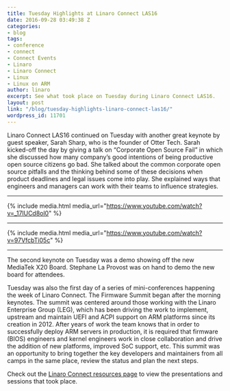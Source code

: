 ```yaml
---
title: Tuesday Highlights at Linaro Connect LAS16
date: 2016-09-28 03:49:38 Z
categories:
- blog
tags:
- conference
- connect
- Connect Events
- Linaro
- Linaro Connect
- Linux
- Linux on ARM
author: linaro
excerpt: See what took place on Tuesday during Linaro Connect LAS16.
layout: post
link: "/blog/tuesday-highlights-linaro-connect-las16/"
wordpress_id: 11701
---
```


Linaro Connect LAS16 continued on Tuesday with another great keynote by guest speaker, Sarah Sharp, who is the founder of Otter Tech. Sarah kicked-off the day by giving a talk on “Corporate Open Source Fail” in which she discussed how many company’s good intentions of being productive open source citizens go bad. She talked about the common corporate open source pitfalls and the thinking behind some of these decisions when product deadlines and legal issues come into play. She explained ways that engineers and managers can work with their teams to influence strategies.

* * *

{% include media.html media_url="https://www.youtube.com/watch?v=_17lUCd8ol0" %}

* * *

{% include media.html media_url="https://www.youtube.com/watch?v=97VfcbTi05c" %}

* * *

The second keynote on Tuesday was a demo showing off the new MediaTek X20 Board. Stephane La Provost was on hand to demo the new board for attendees.

Tuesday was also the first day of a series of mini-conferences happening the week of Linaro Connect. The Firmware Summit began after the morning keynotes. The summit was centered around those working with the Linaro Enterprise Group (LEG), which has been driving the work to implement, upstream and maintain UEFI and ACPI support on ARM platforms since its creation in 2012. After years of work the team knows that in order to successfully deploy ARM servers in production, it is required that firmware (BIOS) engineers and kernel engineers work in close collaboration and drive the addition of new platforms, improved SoC support, etc. This summit was an opportunity to bring together the key developers and maintainers from all camps in the same place, review the status and plan the next steps.




Check out the [Linaro Connect resources page](http://connect.linaro.org/las16/resources/) to view the presentations and sessions that took place.

